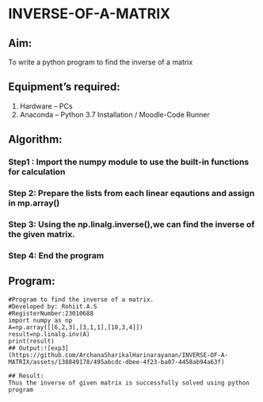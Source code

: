 # INVERSE-OF-A-MATRIX
## Aim:
To write a python program to find the inverse of a matrix
## Equipment’s required:
1. 	Hardware – PCs
2. 	Anaconda – Python 3.7 Installation / Moodle-Code Runner
## Algorithm:
### Step1 : Import the numpy module to use the built-in functions for calculation
### Step 2: Prepare the lists from each linear eqautions and assign in mp.array()
### Step 3: Using the np.linalg.inverse(),we can find the inverse of the given matrix.
### Step 4: End the program

## Program:
```
#Program to find the inverse of a matrix.
#Developed by: Rohiit.A.S
#RegisterNumber:23010688
import numpy as np
A=np.array([[6,2,3],[3,1,1],[10,3,4]])
result=np.linalg.inv(A)
print(result)
## Output:![exp3](https://github.com/ArchanaSharikalHarinarayanan/INVERSE-OF-A-MATRIX/assets/138849178/495abcdc-dbee-4f23-ba07-4458ab94a63f)

## Result:
Thus the inverse of given matrix is successfully solved using python program
```

